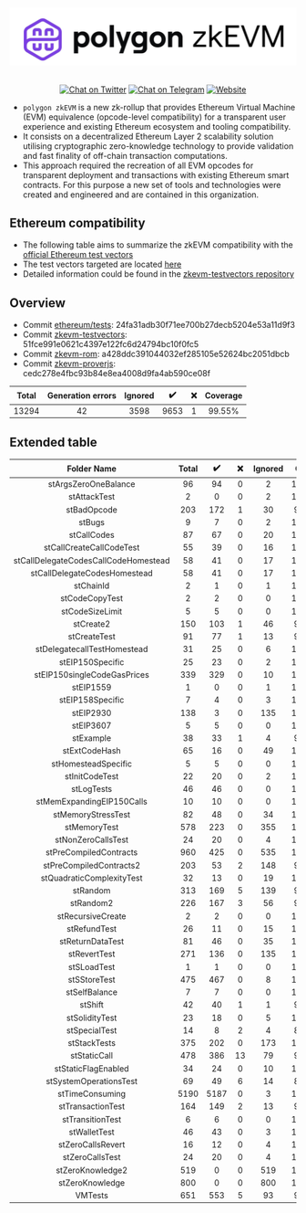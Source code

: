 <div align="center">
<img src="https://github.com/0xPolygonHermez/.github/blob/master/profile/Polygon_zkevm.png" width="600"/>
</div>
<br />
<div align="center">

[![Chat on Twitter][ico-twitter]][link-twitter]
[![Chat on Telegram][ico-telegram]][link-telegram]
[![Website][ico-website]][link-website]

</div>

[ico-twitter]: https://img.shields.io/twitter/url?label=polygonZkEVM&style=social&url=https%3A%2F%2Ftwitter.com%2F0xpolygonhermez
[ico-telegram]: https://img.shields.io/badge/telegram-telegram-black
[ico-website]: https://img.shields.io/static/v1?label=docs&message=polygonZkEVM&color=7B3FE4

[link-twitter]: https://twitter.com/0xpolygonhermez
[link-telegram]: https://t.me/polygonhermezchat
[link-website]: https://docs.hermez.io/


- `polygon zkEVM` is a new zk-rollup that provides Ethereum Virtual Machine (EVM) equivalence (opcode-level compatibility) for a transparent user experience and existing Ethereum ecosystem and tooling compatibility.
- It consists on a decentralized Ethereum Layer 2 scalability solution utilising cryptographic zero-knowledge technology to provide validation and fast finality of off-chain transaction computations.
- This approach required the recreation of all EVM opcodes for transparent deployment and transactions with existing Ethereum smart contracts. For this purpose a new set of tools and technologies were created and engineered and are contained in this organization.

## Ethereum compatibility
- The following table aims to summarize the zkEVM compatibility with the [official Ethereum test vectors](https://github.com/ethereum/tests)
- The test vectors targeted are located [here](https://github.com/ethereum/tests/tree/develop/BlockchainTests/GeneralStateTests)
- Detailed information could be found in the [zkevm-testvectors repository](https://github.com/0xPolygonHermez/zkevm-testvectors)

## Overview
- Commit [ethereum/tests](https://github.com/ethereum/tests): 24fa31adb30f71ee700b27decb5204e53a11d9f3
- Commit [zkevm-testvectors](https://github.com/0xPolygonHermez/zkevm-testvectors): 51fce991e0621c4397e122fc6d24794bc10f0fc5
- Commit [zkevm-rom](https://github.com/0xPolygonHermez/zkevm-rom): a428ddc391044032ef285105e52624bc2051dbcb
- Commit [zkevm-proverjs](https://github.com/0xPolygonHermez/zkevm-proverjs): cedc278e4fbc93b84e8ea4008d9fa4ab590ce08f

| Total | Generation errors | Ignored | :heavy_check_mark: | :x: | Coverage |
|:-----:|:-----------------:|:-------:|:------------------:|:---:|:--------:|
| 13294 |        42         |  3598   |        9653        |  1  |  99.55%  |


## Extended table

|             Folder Name              | Total | :heavy_check_mark: | :x: | Ignored | Cov  |
|:------------------------------------:|:-----:|:------------------:|:---:|:-------:|:----:|
|         stArgsZeroOneBalance         |  96   |         94         |  0  |    2    | 100% |
|             stAttackTest             |   2   |         0          |  0  |    2    | 100% |
|             stBadOpcode              |  203  |        172         |  1  |   30    | 99%  |
|                stBugs                |   9   |         7          |  0  |    2    | 100% |
|             stCallCodes              |  87   |         67         |  0  |   20    | 100% |
|       stCallCreateCallCodeTest       |  55   |         39         |  0  |   16    | 100% |
| stCallDelegateCodesCallCodeHomestead |  58   |         41         |  0  |   17    | 100% |
|     stCallDelegateCodesHomestead     |  58   |         41         |  0  |   17    | 100% |
|              stChainId               |   2   |         1          |  0  |    1    | 100% |
|            stCodeCopyTest            |   2   |         2          |  0  |    0    | 100% |
|           stCodeSizeLimit            |   5   |         5          |  0  |    0    | 100% |
|              stCreate2               |  150  |        103         |  1  |   46    | 99%  |
|             stCreateTest             |  91   |         77         |  1  |   13    | 99%  |
|     stDelegatecallTestHomestead      |  31   |         25         |  0  |    6    | 100% |
|           stEIP150Specific           |  25   |         23         |  0  |    2    | 100% |
|     stEIP150singleCodeGasPrices      |  339  |        329         |  0  |   10    | 100% |
|              stEIP1559               |   1   |         0          |  0  |    1    | 100% |
|           stEIP158Specific           |   7   |         4          |  0  |    3    | 100% |
|              stEIP2930               |  138  |         3          |  0  |   135   | 100% |
|              stEIP3607               |   5   |         5          |  0  |    0    | 100% |
|              stExample               |  38   |         33         |  1  |    4    | 97%  |
|            stExtCodeHash             |  65   |         16         |  0  |   49    | 100% |
|         stHomesteadSpecific          |   5   |         5          |  0  |    0    | 100% |
|            stInitCodeTest            |  22   |         20         |  0  |    2    | 100% |
|              stLogTests              |  46   |         46         |  0  |    0    | 100% |
|      stMemExpandingEIP150Calls       |  10   |         10         |  0  |    0    | 100% |
|          stMemoryStressTest          |  82   |         48         |  0  |   34    | 100% |
|             stMemoryTest             |  578  |        223         |  0  |   355   | 100% |
|          stNonZeroCallsTest          |  24   |         20         |  0  |    4    | 100% |
|        stPreCompiledContracts        |  960  |        425         |  0  |   535   | 100% |
|       stPreCompiledContracts2        |  203  |         53         |  2  |   148   | 96%  |
|      stQuadraticComplexityTest       |  32   |         13         |  0  |   19    | 100% |
|               stRandom               |  313  |        169         |  5  |   139   | 97%  |
|              stRandom2               |  226  |        167         |  3  |   56    | 98%  |
|          stRecursiveCreate           |   2   |         2          |  0  |    0    | 100% |
|             stRefundTest             |  26   |         11         |  0  |   15    | 100% |
|           stReturnDataTest           |  81   |         46         |  0  |   35    | 100% |
|             stRevertTest             |  271  |        136         |  0  |   135   | 100% |
|             stSLoadTest              |   1   |         1          |  0  |    0    | 100% |
|             stSStoreTest             |  475  |        467         |  0  |    8    | 100% |
|            stSelfBalance             |   7   |         7          |  0  |    0    | 100% |
|               stShift                |  42   |         40         |  1  |    1    | 98%  |
|            stSolidityTest            |  23   |         18         |  0  |    5    | 100% |
|            stSpecialTest             |  14   |         8          |  2  |    4    | 80%  |
|             stStackTests             |  375  |        202         |  0  |   173   | 100% |
|             stStaticCall             |  478  |        386         | 13  |   79    | 97%  |
|         stStaticFlagEnabled          |  34   |         24         |  0  |   10    | 100% |
|        stSystemOperationsTest        |  69   |         49         |  6  |   14    | 89%  |
|           stTimeConsuming            | 5190  |        5187        |  0  |    3    | 100% |
|          stTransactionTest           |  164  |        149         |  2  |   13    | 99%  |
|           stTransitionTest           |   6   |         6          |  0  |    0    | 100% |
|             stWalletTest             |  46   |         43         |  0  |    3    | 100% |
|          stZeroCallsRevert           |  16   |         12         |  0  |    4    | 100% |
|           stZeroCallsTest            |  24   |         20         |  0  |    4    | 100% |
|           stZeroKnowledge2           |  519  |         0          |  0  |   519   | 100% |
|           stZeroKnowledge            |  800  |         0          |  0  |   800   | 100% |
|               VMTests                |  651  |        553         |  5  |   93    | 99%  |
